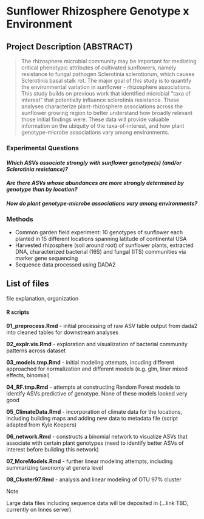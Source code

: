 # Sunflower Rhizosphere Genotype x Environment

## Project Description (ABSTRACT)

>The rhizosphere microbial community may be important for mediating critical phenotypic attributes of cultivated sunflowers, namely resistance to fungal pathogen Sclerotinia sclerotiorum, which causes Sclerotinia basal stalk rot. The major goal of this study is to quantify the environmental variation in sunflower - rhizosphere associations. This study builds on previous work that identified microbial "taxa of interest" that potentially influence sclerotinia resistance. These analyses characterize plant-rhizosphere associations across the sunflower growing region to better understand how broadly relevant those initial findings were. These data will provide valuable information on the ubiquity of the taxa-of-interest, and how plant genotype-microbe associations vary among environments. 

### Experimental Questions
#### *Which ASVs associate strongly with sunflower genotype(s) (and/or Sclerotinia resistance)?* 
#### *Are there ASVs whose abundances are more strongly determined by genotype than by location?*
#### *How do plant genotype-microbe associations vary among environments?*

### Methods
- Common garden field experiment: 10 genotypes of sunflower each planted in 15 different locations spanning latitude of continental USA
- Harvested rhizosphere (soil around root) of sunflower plants, extracted DNA, characterized bacterial (16S) and fungal (ITS) communities via marker gene sequencing
- Sequence data processed using DADA2

## List of files
file explanation, organization

#### R scripts
**01_preprocess.Rmd** - initial processing of raw ASV table output from dada2 into cleaned tables for downstream analyses  

**02_explr.vis.Rmd** - exploration and visualization of bacterial community patterns across dataset  

**03_models.tmp.Rmd** - initial modeling attempts, incuding different approached for normalization and different models (e.g. glm, liner mixed effects, binomial)  

**04_RF.tmp.Rmd** - attempts at constructing Random Forest models to identify ASVs predictive of genotype. None of these models looked very good  

**05_ClimateData.Rmd** - incorporation of climate data for the locations, including building maps and adding new data to metadata file (script adapted from Kyle Keepers)  

**06_network.Rmd** - constructs a binomial network to visualize ASVs that associate with certain plant genotypes (need to identify better ASVs of interest before building this network)  

**07_MoreModels.Rmd** - further linear modeling attempts, including summarizing taxonomy at genera level  

**08_Cluster97.Rmd** - analysis and linear modeling of OTU 97% cluster  



>[!NOTE]
>Large data files including sequence data will be deposited in (...link TBD, currently on Innes server)